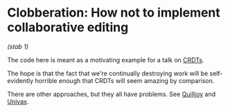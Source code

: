 # Clobberation: How not to implement collaborative editing

*(stab 1)*

The code here is meant as a motivating example
for a talk on [CRDTs](https://en.wikipedia.org/wiki/Conflict-free_replicated_data_type).

The hope is that the fact that we're continually destroying work
will be self-evidently horrible enough
that CRDTs will seem amazing by comparison.

There are other approaches, but they all have problems.
See [Quilljoy](https://github.com/jorendorff/quilljoy)
and [Univax](https://github.com/jorendorff/univax).
